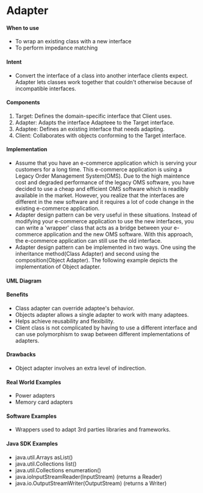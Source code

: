 # Adapter

#### When to use
* To wrap an existing class with a new interface
* To perform impedance matching

#### Intent
* Convert the interface of a class into another interface clients expect. Adapter lets classes work together that couldn't otherwise because of incompatible interfaces.

#### Components
1. Target: Defines the domain-specific interface that Client uses.
2. Adapter: Adapts the interface Adapteee to the Target interface.
3. Adaptee: Defines an existing interface that needs adapting.
4. Client: Collaborates with objects conforming to the Target interface.

#### Implementation
* Assume that you have an e-commerce application which is serving your customers for a long time. This e-commerce application is using a Legacy Order Management System(OMS). Due to the high maintence cost and degraded performance of the legacy OMS software, you have decided to use a cheap and efficient OMS software which is readibly available in the market. However, you realize that the interfaces are different in the new software and it requires a lot of code change in the existing e-commerce application.
* Adapter design pattern can be very useful in these situations. Instead of modifying your e-commerce application to use the new interfaces, you can write a 'wrapper' class that acts as a bridge between your e-commerce application and the new OMS software. With this approach, the e-commerce application can still use the old interface.
* Adapter design pattern can be implemented in two ways. One using the inheritance method(Class Adapter) and second using the composition(Object Adapter). The following example depicts the implementation of Object adapter.

#### UML Diagram


#### Benefits
* Class adapter can override adaptee's behavior.
* Objects adapter allows a single adapter to work with many adaptees.
* Helps achieve reusability and flexibility.
* Client class is not complicated by having to use a different interface and can use polymorphism to swap between different implementations of adapters.

#### Drawbacks
* Object adapter involves an extra level of indirection.

#### Real World Examples
* Power adapters
* Memory card adapters

#### Software Examples
* Wrappers used to adapt 3rd parties libraries and frameworks.

#### Java SDK Examples
* java.util.Arrays asList()
* java.util.Collections list()
* java.util.Collections enumeration()
* java.ioInputStreamReader(InputStream) (returns a Reader)
* java.io.OutputStreamWriter(OutputStream) (returns a Writer)
